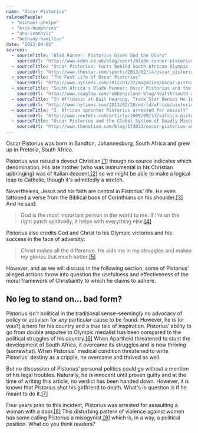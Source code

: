 ```yaml
---
name: "Oscar Pistorius"
relatedPeople:
  - "michael-phelps"
  - "kris-humphries"
  - "ana-ivanovic"
  - "bethany-hamilton"
date: "2013-04-02"
sources:
  - sourceTitle: "Blad Runner: Pistorius Gives God the Glory"
    sourceUrl: "http://www.eden.co.uk/blog/sport/blade-runner-pistorius-gives-god-the-glory-p11064"
  - sourceTitle: "Oscar Pistorius: Facts behind South African Olympic 'blade runner.'"
    sourceUrl: "http://www.thestar.com/sports/2013/02/14/oscar_pistorius_facts_behind_south_african_olympic_blade_runner.html"
  - sourceTitle: "The Fast Life of Oscar Pistorius"
    sourceUrl: "http://www.nytimes.com/2012/01/22/magazine/oscar-pistorius.html?pagewanted=all&_r=0"
  - sourceTitle: "South Africa's Blade Runner: Oscar Pistorius and the 2012 Olympic Games"
    sourceUrl: "http://www.caaglop.com/robbenisland-blog/health/south-africa%E2%80%99s-blade-runner-oscar-pistorius-and-the-2012-london-olympic-games/"
  - sourceTitle: "In Affidavit at Bail Hearing, Track Star Denies He Intended to Kill Girlfriend"
    sourceUrl: "http://www.nytimes.com/2013/02/20/world/africa/pistorius-returns-to-court-seeking-bail-on-murder-charge.html?_r=0"
  - sourceTitle: "S. African sprinter Pistorius arrested for assault"
    sourceUrl: "http://www.reuters.com/article/2009/09/13/safrica-pistorius-arrest-idAFLD49099320090913"
  - sourceTitle: "Oscar Pistorius and the Global System of Deadly Misogyny"
    sourceUrl: "http://www.thenation.com/blog/173033/oscar-pistorius-and-global-death-cult-misogyny"
---
```


Oscar Pistorius was born in Sandton, Johannesburg, South Africa and grew up in Pretoria, South Africa.

Pistorius was raised a devout Christian,<a class="source-citation" href="#http://www.eden.co.uk/blog/sport/blade-runner-pistorius-gives-god-the-glory-p11064" title="Blad Runner: Pistorius Gives God the Glory">[1]</a> though no source indicates which denomination. His late mother (who was instrumental in his Christian upbringing) was of Italian descent,<a class="source-citation" href="#http://www.thestar.com/sports/2013/02/14/oscar_pistorius_facts_behind_south_african_olympic_blade_runner.html" title="Oscar Pistorius: Facts behind South African Olympic &apos;blade runner.&apos;">[2]</a> so we might be able to make a logical leap to Catholic, though it's admittedly a stretch.

Nevertheless, Jesus and his faith are central in Pistorius' life. He even tattooed a verse from the Biblical book of Corinthians on his shoulder.<a class="source-citation" href="#http://www.nytimes.com/2012/01/22/magazine/oscar-pistorius.html?pagewanted=all&_r=0" title="The Fast Life of Oscar Pistorius">[3]</a> And he said:

>God is the most important person in the world to me. If I'm on the right patch spiritually, it helps with everything else.<a class="source-citation" href="#http://www.eden.co.uk/blog/sport/blade-runner-pistorius-gives-god-the-glory-p11064" title="Blad Runner: Pistorius Gives God the Glory">[4]</a>

Pistorius also credits God and Christ to his Olympic victories and his success in the face of adversity:

>Christ makes all the difference. He aids me in my struggles and makes my glories that much better.<a class="source-citation" href="#http://www.eden.co.uk/blog/sport/blade-runner-pistorius-gives-god-the-glory-p11064" title="Blad Runner: Pistorius Gives God the Glory">[5]</a>

However, and as we will discuss in the following section, some of Pistorius' alleged actions throw into question the usefulness and effectiveness of the moral framework of Christianity to which he claims to adhere.


## No leg to stand on… bad form?

Pistorius isn't political in the traditional sense–seemingly no advocacy of policy or activism for any particular cause to be found. However, he is (or was?) a hero for his country and a true tale of inspiration. Pistorius' ability to go from double amputee to Olympic medalist has been compared to the political struggles of his country.<a class="source-citation" href="#http://www.caaglop.com/robbenisland-blog/health/south-africa%E2%80%99s-blade-runner-oscar-pistorius-and-the-2012-london-olympic-games/" title="South Africa&apos;s Blade Runner: Oscar Pistorius and the 2012 Olympic Games">[6]</a> When Apartheid threatened to stunt the development of South Africa, it overcame its struggles and is now thriving (somewhat). When Pistorius' medical condition threatened to write Pistorius' destiny as a cripple, he overcame and thrived as well.

But no discussion of Pistorius' personal politics could go without a mention of his legal troubles. Naturally, he is innocent until proven guilty and at the time of writing this article, no verdict has been handed down. However, it is known that Pistorius shot his girlfriend to death. What's in question is if he meant to do it.<a class="source-citation" href="#http://www.nytimes.com/2013/02/20/world/africa/pistorius-returns-to-court-seeking-bail-on-murder-charge.html?_r=0" title="In Affidavit at Bail Hearing, Track Star Denies He Intended to Kill Girlfriend">[7]</a>

Four years prior to this incident, Pistorius was arrested for assaulting a woman with a door.<a class="source-citation" href="#http://www.reuters.com/article/2009/09/13/safrica-pistorius-arrest-idAFLD49099320090913" title="S. African sprinter Pistorius arrested for assault">[8]</a> This disturbing pattern of violence against women has some calling Pistorius a misogynist,<a class="source-citation" href="#http://www.thenation.com/blog/173033/oscar-pistorius-and-global-death-cult-misogyny" title="Oscar Pistorius and the Global System of Deadly Misogyny">[9]</a> which is, in a way, a political position. What do you think readers?